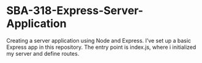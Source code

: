 # SBA-318-Express-Server-Application
Creating  a server application using  Node and Express.
I’ve set up a basic Express app in this repository. The entry point is index.js, where i initialized my  server and define routes.